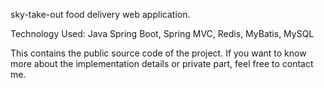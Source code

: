 sky-take-out food delivery web application.

Technology Used: Java Spring Boot, Spring MVC, Redis, MyBatis, MySQL

This contains the public source code of the project. If you want to know more about the implementation details or private part, feel free to contact me. 
